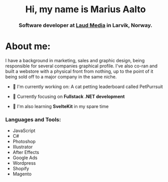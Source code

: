 <h1 align="center">Hi, my name is Marius Aalto</h1>
<h3 align="center">Software developer at <a href="http://laud-media.com">Laud Media</a> in Larvik, Norway.</h3>
<h1 align="left">About me:</h1>
I have a background in marketing, sales and graphic design, being responsible for several companies graphical profile. I've also co-ran and built a webstore with a physical front from nothing, up to the point of it being sold off to a major company in the same niche.

- 🔭 I'm currently working on: A cat petting leaderboard called PetPurrsuit
  
- 🌱 Currently focusing on **Fullstack .NET development**
  
- 🌱 I'm also learning **SvelteKit** in my spare time




<h3 align="left">Languages and Tools:</h3>

- JavaScript
- C#
- Photoshop
- Illustrator
- After Effects
- Google Ads
- Wordpress
- Shopify
- Magento

